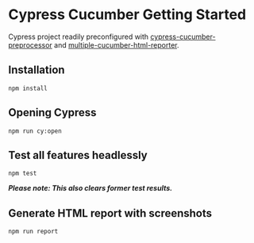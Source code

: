 # Cypress Cucumber Getting Started

Cypress project readily preconfigured with [cypress-cucumber-preprocessor](https://github.com/TheBrainFamily/cypress-cucumber-preprocessor) and [multiple-cucumber-html-reporter](https://github.com/wswebcreation/multiple-cucumber-html-reporter/).

## Installation

```shell
npm install
```

## Opening Cypress

```shell
npm run cy:open
```

## Test all features headlessly

```shell
npm test
```

***Please note: This also clears former test results.***

## Generate HTML report with screenshots

```shell
npm run report
```